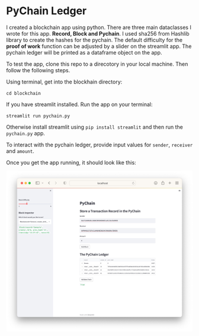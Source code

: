 # PyChain Ledger

I created a blockchain app using python. There are three main dataclasses I wrote for this app. **Record, Block and Pychain**. I used sha256 from Hashlib library to create the hashes for the pychain. The default difficulty for the **proof of work** function can be adjusted by a slider on the streamlit app. The pychain ledger will be printed as a dataframe object on the app.

To test the app, clone this repo to a direcotory in your local machine. Then follow the following steps.

Using terminal, get into the blockhain directory:

```
cd blockchain
```

If you have streamlit installed. Run the app on your terminal:

```
streamlit run pychain.py
```

Otherwise install streamlit using `pip install streamlit` and then run the `pychain.py` app.

To interact with the pychain ledger, provide input values for `sender`, `receiver` and `amount`.

Once you get the app running, it should look like this:

!['Stream lit screenshot'](./images/pychain_screenshot.jpg)